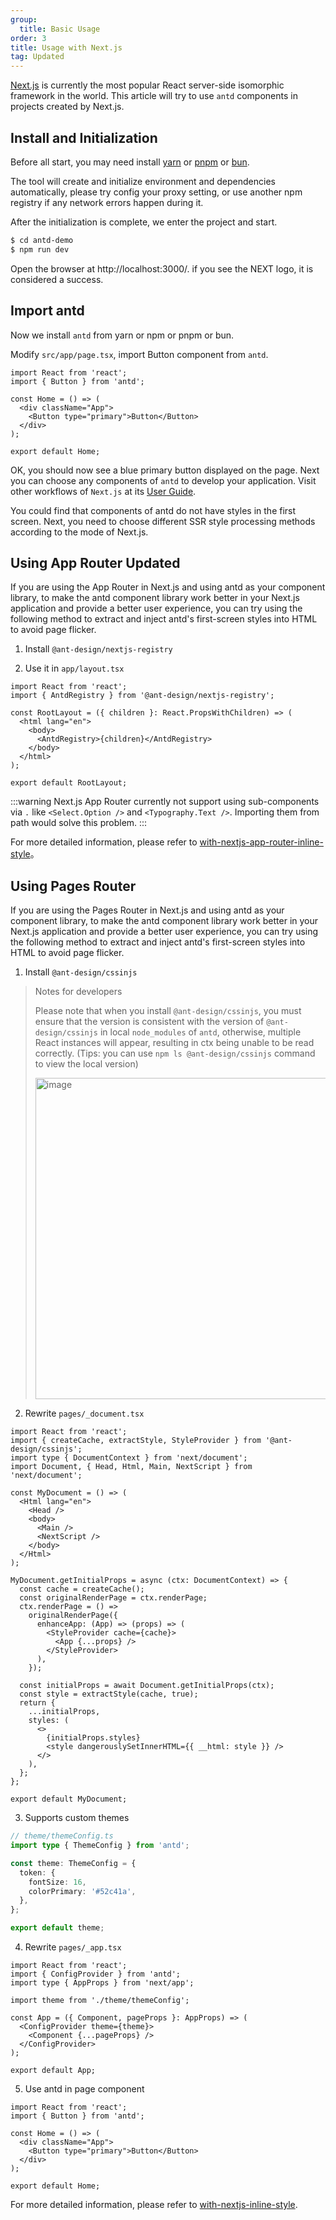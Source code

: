 ```yaml
---
group:
  title: Basic Usage
order: 3
title: Usage with Next.js
tag: Updated
---
```


[Next.js](https://nextjs.org/) is currently the most popular React server-side isomorphic framework in the world. This article will try to use `antd` components in projects created by Next.js.

## Install and Initialization

Before all start, you may need install [yarn](https://github.com/yarnpkg/yarn/) or [pnpm](https://pnpm.io/) or [bun](https://bun.sh/).

<InstallDependencies npm='$ npx create-next-app antd-demo' yarn='$ yarn create next-app antd-demo' pnpm='$ pnpm create next-app antd-demo' bun='$ bun create next-app antd-demo'></InstallDependencies>

The tool will create and initialize environment and dependencies automatically, please try config your proxy setting, or use another npm registry if any network errors happen during it.

After the initialization is complete, we enter the project and start.

```bash
$ cd antd-demo
$ npm run dev
```

Open the browser at http://localhost:3000/. if you see the NEXT logo, it is considered a success.

## Import antd

Now we install `antd` from yarn or npm or pnpm or bun.

<InstallDependencies npm='$ npm install antd --save' yarn='$ yarn add antd' pnpm='$ pnpm install antd --save' bun='$ bun add antd'></InstallDependencies>

Modify `src/app/page.tsx`, import Button component from `antd`.

```tsx
import React from 'react';
import { Button } from 'antd';

const Home = () => (
  <div className="App">
    <Button type="primary">Button</Button>
  </div>
);

export default Home;
```

OK, you should now see a blue primary button displayed on the page. Next you can choose any components of `antd` to develop your application. Visit other workflows of `Next.js` at its [User Guide](https://nextjs.org/).

You could find that components of antd do not have styles in the first screen. Next, you need to choose different SSR style processing methods according to the mode of Next.js.

## Using App Router <Badge>Updated</Badge>

If you are using the App Router in Next.js and using antd as your component library, to make the antd component library work better in your Next.js application and provide a better user experience, you can try using the following method to extract and inject antd's first-screen styles into HTML to avoid page flicker.

1. Install `@ant-design/nextjs-registry`

<InstallDependencies npm='$ npm install @ant-design/nextjs-registry --save' yarn='$ yarn add @ant-design/nextjs-registry' pnpm='$ pnpm install @ant-design/nextjs-registry --save' bun='$ bun add @ant-design/nextjs-registry'></InstallDependencies>

2. Use it in `app/layout.tsx`

```tsx
import React from 'react';
import { AntdRegistry } from '@ant-design/nextjs-registry';

const RootLayout = ({ children }: React.PropsWithChildren) => (
  <html lang="en">
    <body>
      <AntdRegistry>{children}</AntdRegistry>
    </body>
  </html>
);

export default RootLayout;
```

<!-- prettier-ignore -->
:::warning
Next.js App Router currently not support using sub-components via `.` like `<Select.Option />` and `<Typography.Text />`. Importing them from path would solve this problem.
:::

For more detailed information, please refer to [with-nextjs-app-router-inline-style](https://github.com/ant-design/ant-design-examples/tree/main/examples/with-nextjs-app-router-inline-style)。

## Using Pages Router

If you are using the Pages Router in Next.js and using antd as your component library, to make the antd component library work better in your Next.js application and provide a better user experience, you can try using the following method to extract and inject antd's first-screen styles into HTML to avoid page flicker.

1. Install `@ant-design/cssinjs`

> Notes for developers
>
> Please note that when you install `@ant-design/cssinjs`, you must ensure that the version is consistent with the version of `@ant-design/cssinjs` in local `node_modules` of `antd`, otherwise, multiple React instances will appear, resulting in ctx being unable to be read correctly. (Tips: you can use `npm ls @ant-design/cssinjs` command to view the local version)
>
> <img width="514" alt="image" src="https://github.com/ant-design/ant-design/assets/49217418/aad6e9e2-62cc-4c89-a0b6-38c592e3c648">

<InstallDependencies npm='$ npm install @ant-design/cssinjs --save' yarn='$ yarn add @ant-design/cssinjs' pnpm='$ pnpm install @ant-design/cssinjs --save' bun='$ bun add @ant-design/cssinjs'></InstallDependencies>

2. Rewrite `pages/_document.tsx`

```tsx
import React from 'react';
import { createCache, extractStyle, StyleProvider } from '@ant-design/cssinjs';
import type { DocumentContext } from 'next/document';
import Document, { Head, Html, Main, NextScript } from 'next/document';

const MyDocument = () => (
  <Html lang="en">
    <Head />
    <body>
      <Main />
      <NextScript />
    </body>
  </Html>
);

MyDocument.getInitialProps = async (ctx: DocumentContext) => {
  const cache = createCache();
  const originalRenderPage = ctx.renderPage;
  ctx.renderPage = () =>
    originalRenderPage({
      enhanceApp: (App) => (props) => (
        <StyleProvider cache={cache}>
          <App {...props} />
        </StyleProvider>
      ),
    });

  const initialProps = await Document.getInitialProps(ctx);
  const style = extractStyle(cache, true);
  return {
    ...initialProps,
    styles: (
      <>
        {initialProps.styles}
        <style dangerouslySetInnerHTML={{ __html: style }} />
      </>
    ),
  };
};

export default MyDocument;
```

3. Supports custom themes

```ts
// theme/themeConfig.ts
import type { ThemeConfig } from 'antd';

const theme: ThemeConfig = {
  token: {
    fontSize: 16,
    colorPrimary: '#52c41a',
  },
};

export default theme;
```

4. Rewrite `pages/_app.tsx`

```tsx
import React from 'react';
import { ConfigProvider } from 'antd';
import type { AppProps } from 'next/app';

import theme from './theme/themeConfig';

const App = ({ Component, pageProps }: AppProps) => (
  <ConfigProvider theme={theme}>
    <Component {...pageProps} />
  </ConfigProvider>
);

export default App;
```

5. Use antd in page component

```tsx
import React from 'react';
import { Button } from 'antd';

const Home = () => (
  <div className="App">
    <Button type="primary">Button</Button>
  </div>
);

export default Home;
```

For more detailed information, please refer to [with-nextjs-inline-style](https://github.com/ant-design/ant-design-examples/tree/main/examples/with-nextjs-inline-style).
